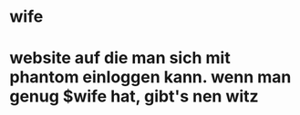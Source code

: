 # wife
# website auf die man sich mit phantom einloggen kann. wenn man genug $wife hat, gibt's nen witz
